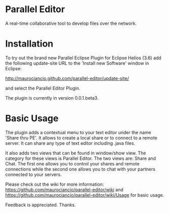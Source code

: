 Parallel Editor
===============
A real-time collaborative tool to develop files over the network.

Installation
============
To try out the brand new Parallel Eclipse Plugin for Eclipse Helios (3.6) add the following
update-site URL to the 'Install new Software' window in Eclipse:

http://maurociancio.github.com/parallel-editor/update-site/

and select the Parallel Editor Plugin.

The plugin is currently in version 0.0.1.beta3.

Basic Usage
===========
The plugin adds a contextual menu to your text editor under the name 'Share thru PE'.
It allows to create a local share or to connect to a remote server. It can share
any type of text editor including .java files.

It also adds two views that can be found in window/show view. The category for these
views is Parallel Editor. The two views are: Share and Chat. The first one
allows you to control your shares and remote connections while the second one
allows you to chat with your partners connected to your servers.

Please check out the wiki for more information:
https://github.com/maurociancio/parallel-editor/wiki
and https://github.com/maurociancio/parallel-editor/wiki/Usage for basic usage.

Feedback is appreciated.
Thanks.
